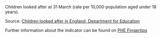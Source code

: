 Children looked after at 31 March (rate per 10,000 population aged under 18 years).

Source: <a href="https://www.gov.uk/government/collections/statistics-looked-after-children" target="_blank">Children looked after in England, Department for Education</a>

Further information about the indicator can be found on <a href="https://fingertips.phe.org.uk/search/90803" target="_blank">PHE Fingertips</a>